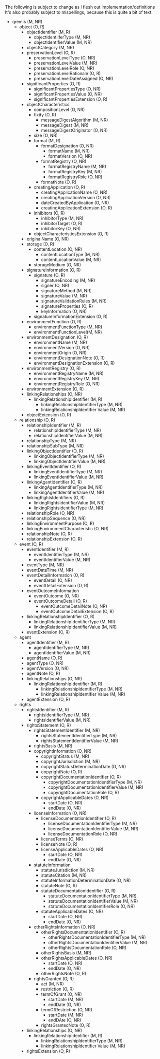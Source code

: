 The following is subject to change as I flesh out implementation/definitions
It's also probably subject to mispellings, because this is quite a bit of text.

- qremis (M, NR)
  - object (O, R)
    - objectIdentifier (M, R)
      - objectIdentiiferType (M, NR)
      - objectIdentifierValue (M, NR)
    - objectCategory (M, NR)
    - preservationLevel (O, R)
      - preservationLevelType (O, NR)
      - preservationLevelValue (M, NR)
      - preservationLevelRole (O, NR)
      - preservationLevelRationale (O, R)
      - preservationLevelDateAssigned (O, NR)
    - significantProperties (O, R)
      - significantPropertiesType (O, NR)
      - significantPropertiesValue (O, NR)
      - significantPropertiesExtension (O, R)
    - objectCharacteristics
      - compositionLevel (O, NR)
      - fixity (O, R)
        - messageDigestAlgorithm (M, NR)
        - messageDigest (M, NR)
        - messageDigestOriginator (O, NR)
      - size (O, NR)
      - format (M, R)
        - formatDesignation (O, NR)
          - formatName (M, NR)
          - formatVersion (O, NR)
        - formatRegistry (O, NR)
          - formatRegistryName (M, NR)
          - formatRegistryKey (M, NR)
          - formatRegistryRole (O, NR)
        - formatNote (O, R)
      - creatingApplication (O, R)
        - creatingApplicationName (O, NR)
        - creatingApplicationVersion (O, NR)
        - dateCreatedByApplication (O, NR)
        - creatingApplicationExtension (O, R)
      - inhibitors (O, R)
        - inhibitorType (M, NR)
        - inhibitorTarget (O, R)
        - inhibitorKey (O, NR)
      - objectCharacteristicsExtension (O, R)
    - originalName (O, NR)
    - storage (O, R)
      - contentLocation (O, NR)
        - contentLocationType (M, NR)
        - contentLocationValue (M, NR)
      - storageMedium (O, NR)
    - signatureInformation (O, R)
      - signature (O, R)
        - signatureEncoding (M, NR)
        - signer (O, NR)
        - signatureMethod (M, NR)
        - signatureValue (M, NR)
        - signatureValidationRules (M, NR)
        - signatureProperties (O, R)
        - keyInformation (O, NR)
      - signatureInformationExtension (O, R)
    - environmentFunction (O, R)
      - environmentFunctionType (M, NR)
      - environmentFunctionLevel(M, NR)
    - environmentDesignation (O, R)
      - environmentName (M, NR)
      - environmentVersion (O, NR)
      - environmentOrigin (O, NR)
      - environmentDesignationNote (O, R)
      - environmentDesignationExtension (O, R)
    - environmentRegistry (O, R)
      - environmentRegistryName (M, NR)
      - environmentRegistryKey (M, NR)
      - environmentRegistryRole (O, NR)
    - environmentExtension (O, R)
    - linkingRelationships (O, NR)
      - linkingRelationshipIdentifier (M, R)
        - linkingRelationshipIdentifierType (M, NR)
        - linkingRelationshipIdentifier Value (M, NR)
    - objectExtension (O, R)
  - relationship (O, R)
    - relationshipIdentifier (M, R)
      - relationshipIdentifierType (M, NR)
      - relationshipIdentifierValue (M, NR)
    - relationshipType (M, NR)
    - relationshipSubType (M, NR)
    - linkingObjectIdentifier (O, R)
      - linkingObjectIdentifierType (M, NR)
      - linkingObjectIdentifierValue (M, NR)
    - linkingEventIdentifier (O, R)
      - linkingEventIdentifierType (M, NR)
      - linkingEventIdentifierValue (M, NR)
    - linkingAgentIdentifier (O, R)
      - linkingAgentIdentifierType (M, NR)
      - linkingAgentIdentifierValue (M, NR)
    - linkingRightsIdentifiers (O, R)
      - linkingRightsIdentifierValue (M, NR)
      - linkingRightsIdentifierType (M, NR)
    - relationshipRole (O, NR)
    - relationshipSequence (O, NR)
    - linkingEnvironmentPurpose (O, R)
    - linkingEnvironmentCharacteristic (O, NR)
    - relationshipNote (O, R)
    - relationshipExtension (O, R)
  - event (O, R)
    - eventIdentifier (M, R)
      - eventIdentifierType (M, NR)
      - eventIdentifierValue (M, NR)
    - eventType (M, NR)
    - eventDateTime (M, NR)
    - eventDetailInformation (O, R)
      - eventDetail (O, NR)
      - eventDetailExtension (O, R)
    - eventOutcomeInformation
      - eventOutcome (O, NR)
      - eventOutcomeDetail (O, R)
        - eventOutcomeDetailNote (O, NR)
        - eventOutcomeDetailExtension (O, R)
    - linkingRelationshipIdentifier (O, R)
      - linkingRelationshipIdentifierType (M, NR)
      - linkingRelationshipIdentifierValue (M, NR)
    - eventExtension (O, R)
  - agent
    - agentIdentifier (M, R)
      - agentIdentifierType (M, NR)
      - agentIdentifierValue (M, NR)
    - agentName (O, R)
    - agentType (O, NR)
    - agentVersion (O, NR)
    - agentNote (O, R)
    - linkingRelationships (O, NR)
      - linkingRelationshipIdentifier (M, R)
        - linkingRelationshipIdentifierType (M, NR)
        - linkingRelationshipIdentifier Value (M, NR)
    - agentExtension (O, R)
  - rights
    - rightsIdentifier (M, R) 
      - rightsIdentifierType (M, NR)
      - rightsIdentifierValue (M, NR)
    - rightsStatement (O, R)
      - rightsStatementIdentifier (M, NR)
        - rightsStatementIdentifierType (M, NR)
        - rightsStatementIdentifierValue (M, NR)
      - rightsBasis (M, NR)
      - copyrightInformation (O, NR)
        - copyrightStatus (M, NR)
        - copyrightJurisdiction (M, NR)
        - copyrightStatusDeterminationDate (O, NR)
        - copyrightNote (O, R)
        - copyrightDocumentationIdentifier (O, R)
          - copyrightDocumentationIdentifierType (M, NR)
          - copyrightDocumentationIdentifierValue (M, NR)
          - copyrightDocumentationRole (O, R)
        - copyrightApplicableDates (O, NR)
          - startDate (O, NR)
          - endDate (O, NR)
      - licenseInformation (O, NR)
        - licenseDocumentationIdentifier (O, R)
          - licenseDocumentationIdentifierType (M, NR)
          - licenseDocumentationIdentifierValue (M, NR)
          - licenseDocumentationRole (O, NR)
        - licenseTerms (O, NR)
        - licenseNote (O, R)
        - licenseApplicableDates (O, NR)
          - startDate (O, NR)
          - endDate (O, NR)
      - statuteInformation
        - statuteJurisdiction (M, NR)
        - statuteCitation (M, NR)
        - statuteInformationDeterminationDate (O, NR)
        - statuteNote (O, R)
        - statuteDocumentationIdentifier (O, R)
          - statuteDocumentationIdentifierType (M, NR)
          - statuteDocumentationIdentifierValue (M, NR)
          - statuteDocumentationIdentifierRole (O, NR)
        - statuteApplicableDates (O, NR)
          - startDate (O, NR)
          - endDate (O, NR)
      - otherRightsInformation (O, NR)
        - otherRightsDocumentationIdentifier (O, R)
          - otherRightsDocumentationIdentifierType (M, NR)
          - otherRightsDocumentationIdentifierValue (M, NR)
          - otherRightsDocumentationRole (O, NR)
        - otherRightsBasis (M, NR)
        - otherRightsApplicableDates (O, NR)
          - startDate (O, NR)
          - endDate (O, NR)
        - otherRightsNote (O, R)
      - rightsGranted (O, R)
        - act (M, NR)
        - restriction (O, R)
        - termOfGrant (O, NR)
          - startDate (M, NR)
          - endDate (O, NR)
        - termOfRestriction (O, NR)
          - startDate (M, NR)
          - endDAte (O, NR)
        - rightsGrantedNote (O, R)
    - linkingRelationships (O, NR)
      - linkingRelationshipIdentifier (M, R)
        - linkingRelationshipIdentifierType (M, NR)
        - linkingRelationshipIdentifier Value (M, NR)
    - rightsExtension (O, R)
